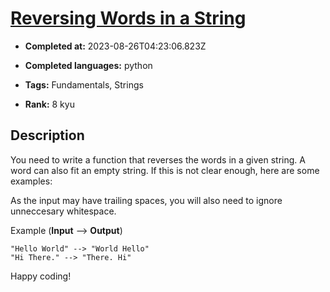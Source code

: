 # [Reversing Words in a String](https://www.codewars.com/kata/57a55c8b72292d057b000594)

- **Completed at:** 2023-08-26T04:23:06.823Z

- **Completed languages:** python

- **Tags:** Fundamentals, Strings

- **Rank:** 8 kyu

## Description

You need to write a function that reverses the words in a given string. A word can also fit an empty string. If this is not clear enough, here are some examples:

As the input may have trailing spaces, you will also need to ignore unneccesary whitespace.

Example (**Input** --> **Output**)

```
"Hello World" --> "World Hello"
"Hi There." --> "There. Hi"
```

Happy coding!

